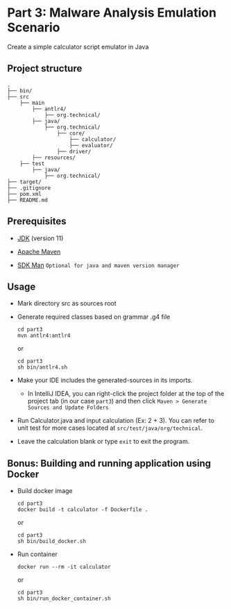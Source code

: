 # Part 3: Malware Analysis Emulation Scenario

Create a simple calculator script emulator in Java

## Project structure

```shell
.
├── bin/
├── src
    ├── main
        ├── antlr4/
            ├── org.technical/
        ├── java/
            ├── org.technical/
                ├── core/
                    ├── calculator/
                    ├── evaluator/
                ├── driver/
        ├── resources/
    ├── test
        ├── java/
            ├── org.technical/
├── target/
├── .gitignore
├── pom.xml
├── README.md
```

## Prerequisites

- [JDK](https://www.oracle.com/fr/java/technologies/javase/jdk11-archive-downloads.html) (version 11)

- [Apache Maven](https://maven.apache.org/download.cgi)

- [SDK Man](https://sdkman.io/install/) `Optional for java and maven version manager`

## Usage

- Mark directory src as sources root

- Generate required classes based on grammar .g4 file
    ```shell
  cd part3
  mvn antlr4:antlr4
  ```
  or
    ```shell
  cd part3
  sh bin/antlr4.sh
  ```
  
- Make your IDE includes the generated-sources in its imports.
  - In IntelliJ IDEA, you can right-click the project folder at the top of the project tab (in our case `part3`) and then click `Maven > Generate Sources and Update Folders`

- Run Calculator.java and input calculation (Ex: 2 + 3). You can refer to unit test for more cases located at `src/test/java/org/technical`.

- Leave the calculation blank or type `exit` to exit the program.

## Bonus: Building and running application using Docker

- Build docker image
  ```shell
  cd part3
  docker build -t calculator -f Dockerfile .
  ```
  or
  ```shell
  cd part3
  sh bin/build_docker.sh
  ```
  
- Run container
  ```shell
  docker run --rm -it calculator
  ```
  or
  ```shell
  cd part3
  sh bin/run_docker_container.sh
  ```